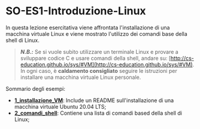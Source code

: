 # SO-ES1-Introduzione-Linux

In questa lezione esercitativa viene affrontata l'installazione di una macchina virtuale Linux e viene mostrato l'utilizzo dei comandi base della shell di Linux. 

> **_N.B.:_** Se si vuole subito utilizzare un terminale Linux e provare a sviluppare codice C e usare comandi della shell, andare su: [http://cs-education.github.io/sys/#VM](http://cs-education.github.io/sys/#VM). In ogni caso, è **caldamento consigliato** seguire le istruzioni per installare una macchina virtuale Linux personale.

Sommario degli esempi:

- [**1_installazione_VM**](https://github.com/SO-unina/esercitazioni/edit/main/SO-ES01-Introduzione-Linux/1_installazione_VM): Include un README sull'installazione di una macchina virtuale Ubuntu 20.04 LTS;
- [**2_comandi_shell**](https://github.com/SO-unina/esercitazioni/edit/main/SO-ES01-Introduzione-Linux/2_comandi_shell): Contiene una lista di comandi based della shell di Linux;
